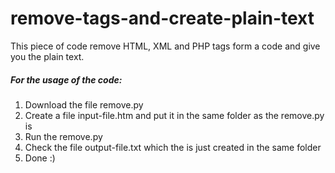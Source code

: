 # remove-tags-and-create-plain-text
This piece of code remove HTML, XML and PHP tags form a code and give you the plain text.

<h5>For the usage of the code:</h5>

<ol>
  <li>Download the file remove.py</li>
  <li>Create a file input-file.htm and put it in the same folder as the remove.py is</li>
  <li>Run the remove.py</li>
  <li>Check the file output-file.txt which the is just created in the same folder</li>
  <li>Done :)</li>
</ul>
